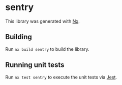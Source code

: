 # sentry

This library was generated with [Nx](https://nx.dev).

## Building

Run `nx build sentry` to build the library.

## Running unit tests

Run `nx test sentry` to execute the unit tests via [Jest](https://jestjs.io).
